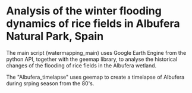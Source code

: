 # Analysis of the winter flooding dynamics of rice fields in Albufera Natural Park, Spain

The main script (watermapping_main) uses Google Earth Engine from the python API, together with the geemap library, to analyse the historical changes of the flooding of rice fields in the Albufera wetland.

The "Albufera_timelapse" uses geemap to create a timelapse of Albufera during srping season from the 80's.
